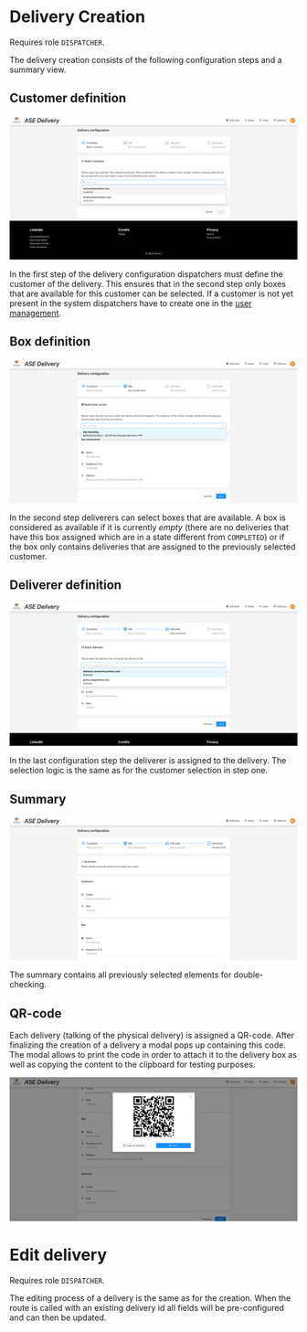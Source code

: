 # Delivery Creation

Requires role `DISPATCHER`.

The delivery creation consists of the following configuration steps and a summary view.

## Customer definition

![Customer definition](../images/delivery-config-customer.png "Customer definition")

In the first step of the delivery configuration dispatchers must define the customer of the delivery.
This ensures that in the second step only boxes that are available for this customer can be selected.
If a customer is not yet present in the system dispatchers have to create one in the [user management](../user-management/index.md).

## Box definition

![Box definition](../images/delivery-config-box.png "Box definition")

In the second step deliverers can select boxes that are available.
A box is considered as available if it is currently *empty* (there are no 
deliveries that have this box assigned which are in a state different from `COMPLETED`) 
or if the box only contains deliveries that are assigned to the previously selected customer.

## Deliverer definition

![Deliverer definition](../images/delivery-config-deliverer.png "Deliverer definition")

In the last configuration step the deliverer is assigned to the delivery. The selection logic is the 
same as for the customer selection in step one.

## Summary

![Delivery summary](../images/delivery-config-summary.png "Delivery summary")

The summary contains all previously selected elements for double-checking.

## QR-code

Each delivery (talking of the physical delivery) is assigned a QR-code.
After finalizing the creation of a delivery a modal pops up containing this code.
The modal allows to print the code in order to attach it to the delivery box as well as 
copying the content to the clipboard for testing purposes.

![Delivery QR-code](../images/delivery-config-qr.png "Delivery QR-code")

# Edit delivery

Requires role `DISPATCHER`.

The editing process of a delivery is the same as for the creation. When the route is called
with an existing delivery id all fields will be pre-configured and can then be updated.


